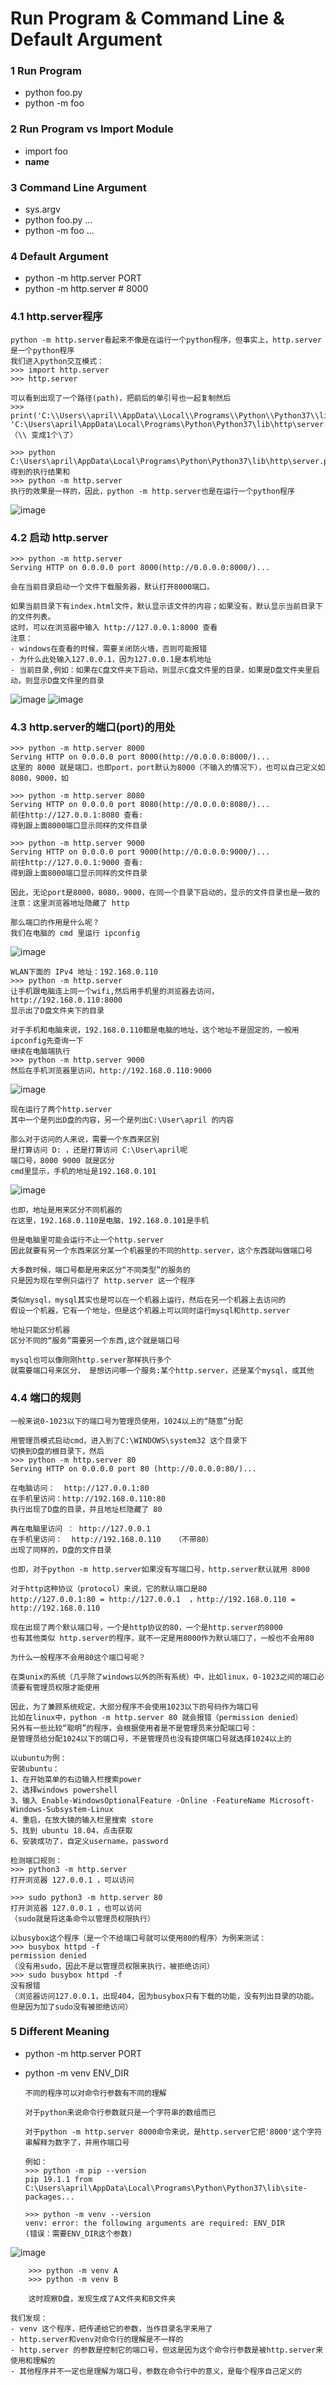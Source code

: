 # Run Program & Command Line & Default Argument

### 1 Run Program
  - python foo.py
  - python -m foo
  
  
### 2 Run Program vs Import Module
  - import foo
  - __name__

### 3 Command Line Argument
  - sys.argv
  - python foo.py ...
  - python -m foo ...

### 4 Default Argument
  - python -m http.server PORT
  - python -m http.server # 8000
  
### 4.1 http.server程序        

    python -m http.server看起来不像是在运行一个python程序，但事实上，http.server是一个python程序
    我们进入python交互模式：
    >>> import http.server
    >>> http.server

    可以看到出现了一个路径(path)，把前后的单引号也一起复制然后
    >>> print('C:\\Users\\april\\AppData\\Local\\Programs\\Python\\Python37\\lib\\http\\server.py')
    'C:\Users\april\AppData\Local\Programs\Python\Python37\lib\http\server.py'
    （\\ 变成1个\了）

    >>> python C:\Users\april\AppData\Local\Programs\Python\Python37\lib\http\server.py
    得到的执行结果和
    >>> python -m http.server
    执行的效果是一样的，因此，python -m http.server也是在运行一个python程序
        
![image](https://github.com/crystalapril/python-notes-april/blob/master/image/http.server.png)

### 4.2 启动 http.server
    
    >>> python -m http.server
    Serving HTTP on 0.0.0.0 port 8000(http://0.0.0.0:8000/)...

    会在当前目录启动一个文件下载服务器，默认打开8000端口。    

    如果当前目录下有index.html文件，默认显示该文件的内容；如果没有，默认显示当前目录下的文件列表。
    这时，可以在浏览器中输入 http://127.0.0.1:8000 查看
    注意：    
    - windows在查看的时候，需要关闭防火墙，否则可能报错  
    - 为什么此处输入127.0.0.1，因为127.0.0.1是本机地址
    - 当前目录,例如：如果在C盘文件夹下启动，则显示C盘文件里的目录，如果是D盘文件夹里启动，则显示D盘文件里的目录
![image](https://github.com/crystalapril/python-notes-april/blob/master/image/c.8000.png)
![image](https://github.com/crystalapril/python-notes-april/blob/master/image/c.8000-1.png)

### 4.3 http.server的端口(port)的用处    

    >>> python -m http.server 8000
    Serving HTTP on 0.0.0.0 port 8000(http://0.0.0.0:8000/)...
    这里的 8000 就是端口，也即port，port默认为8000（不输入的情况下），也可以自己定义如8080，9000，如
    
    >>> python -m http.server 8080
    Serving HTTP on 0.0.0.0 port 8080(http://0.0.0.0:8080/)...
    前往http://127.0.0.1:8080 查看:
    得到跟上面8000端口显示同样的文件目录
   
    >>> python -m http.server 9000
    Serving HTTP on 0.0.0.0 port 9000(http://0.0.0.0:9000/)...
    前往http://127.0.0.1:9000 查看:
    得到跟上面8000端口显示同样的文件目录

    因此，无论port是8000，8080，9000，在同一个目录下启动的，显示的文件目录也是一致的
    注意：这里浏览器地址隐藏了 http  

    那么端口的作用是什么呢？   
    我们在电脑的 cmd 里运行 ipconfig
![image](https://github.com/crystalapril/python-notes-april/blob/master/image/ipconfig.png)      
    
    WLAN下面的 IPv4 地址：192.168.0.110
    >>> python -m http.server
    让手机跟电脑连上同一个wifi,然后用手机里的浏览器去访问，http://192.168.0.110:8000
    显示出了D盘文件夹下的目录

    对于手机和电脑来说，192.168.0.110都是电脑的地址，这个地址不是固定的，一般用ipconfig先查询一下
    继续在电脑端执行
    >>> python -m http.server 9000
    然后在手机浏览器里访问，http://192.168.0.110:9000
![image](https://github.com/crystalapril/python-notes-april/blob/master/image/iphone.c.jpg) 

    现在运行了两个http.server
    其中一个是列出D盘的内容，另一个是列出C:\User\april 的内容
    
    那么对于访问的人来说，需要一个东西来区别
    是打算访问 D: ，还是打算访问 C:\User\april呢
    端口号，8000 9000 就是区分
    cmd里显示，手机的地址是192.168.0.101
![image](https://github.com/crystalapril/python-notes-april/blob/master/image/iphone-address.png) 

    也即，地址是用来区分不同机器的
    在这里，192.168.0.110是电脑，192.168.0.101是手机
    
    但是电脑里可能会运行不止一个http.server
    因此就要有另一个东西来区分某一个机器里的不同的http.server，这个东西就叫做端口号
    
    大多数时候，端口号都是用来区分“不同类型”的服务的
    只是因为现在举例只运行了 http.server 这一个程序
    
    类似mysql，mysql其实也是可以在一个机器上运行，然后在另一个机器上去访问的
    假设一个机器，它有一个地址，但是这个机器上可以同时运行mysql和http.server
    
    地址只能区分机器
    区分不同的“服务”需要另一个东西,这个就是端口号    
    
    mysql也可以像刚刚http.server那样执行多个
    就需要端口号来区分， 是想访问哪一个服务:某个http.server，还是某个mysql，或其他
    
### 4.4 端口的规则

    一般来说0-1023以下的端口号为管理员使用，1024以上的“随意”分配
    
    用管理员模式启动cmd，进入到了C:\WINDOWS\system32 这个目录下
    切换到D盘的根目录下，然后
    >>> python -m http.server 80
    Serving HTTP on 0.0.0.0 port 80 (http://0.0.0.0:80/)...
    
    在电脑访问：  http://127.0.0.1:80
    在手机里访问：http://192.168.0.110:80
    执行出现了D盘的目录，并且地址栏隐藏了 80
    
    再在电脑里访问 ： http://127.0.0.1
    在手机里访问：  http://192.168.0.110   （不带80）
    出现了同样的，D盘的文件目录
    
    也即，对于python -m http.server如果没有写端口号，http.server默认就用 8000
    
    对于http这种协议（protocol）来说，它的默认端口是80
    http://127.0.0.1:80 = http://127.0.0.1  ，http://192.168.0.110 = http://192.168.0.110
    
    现在出现了两个默认端口号，一个是http协议的80，一个是http.server的8000
    也有其他类似 http.server的程序，就不一定是用8000作为默认端口了，一般也不会用80
    
    为什么一般程序不会用80这个端口号呢？
    
    在类unix的系统（几乎除了windows以外的所有系统）中，比如linux，0-1023之间的端口必须要有管理员权限才能使用
    
    因此，为了兼顾系统规定，大部分程序不会使用1023以下的号码作为端口号    
    比如在linux中，python -m http.server 80 就会报错（permission denied）
    另外有一些比较“聪明”的程序，会根据使用者是不是管理员来分配端口号：
    是管理员给分配1024以下的端口号，不是管理员也没有提供端口号就选择1024以上的
    
    以ubuntu为例：
    安装ubuntu：
    1、在开始菜单的右边输入栏搜索power
    2、选择windows powershell
    3、输入 Enable-WindowsOptionalFeature -Online -FeatureName Microsoft-Windows-Subsystem-Linux
    4、重启，在放大镜的输入栏里搜索 store
    5、找到 ubuntu 18.04，点击获取
    6、安装成功了，自定义username，password
    
    检测端口规则：
    >>> python3 -m http.server
    打开浏览器 127.0.0.1 ，可以访问
    
    >>> sudo python3 -m http.server 80
    打开浏览器 127.0.0.1 ，也可以访问
    （sudo就是将这条命令以管理员权限执行）
    
    以busybox这个程序（是一个不给端口号就可以使用80的程序）为例来测试：
    >>> busybox httpd -f
    permission denied
    （没有用sudo，因此不是以管理员权限来执行，被拒绝访问）
    >>> sudo busybox httpd -f
    没有报错
    （浏览器访问127.0.0.1，出现404，因为busybox只有下载的功能，没有列出目录的功能。但是因为加了sudo没有被拒绝访问）
    
    

### 5 Different Meaning
  - python -m http.server PORT
  - python -m venv ENV_DIR
  
        不同的程序可以对命令行参数有不同的理解
        
        对于python来说命令行参数就只是一个字符串的数组而已    
        
        对于python -m http.server 8000命令来说，是http.server它把'8000'这个字符串解释为数字了，并用作端口号
        
        例如：
        >>> python -m pip --version
        pip 19.1.1 from C:\Users\april\AppData\Local\Programs\Python\Python37\lib\site-packages...
        
        >>> python -m venv --version
        venv: error: the following arguments are required: ENV_DIR              
        (错误：需要ENV_DIR这个参数)
![image](https://github.com/crystalapril/python-notes-april/blob/master/image/venv1.png) 
        
        >>> python -m venv A
        >>> python -m venv B   

        这时观察D盘，发现生成了A文件夹和B文件夹

    我们发现：
    - venv 这个程序，把传递给它的参数，当作目录名字来用了
    - http.server和venv对命令行的理解是不一样的
    - http.server 的参数是控制它的端口号，但这是因为这个命令行参数是被http.server来使用和理解的
    - 其他程序并不一定也是理解为端口号，参数在命令行中的意义，是每个程序自己定义的
   



        
        
        
        
        
        
        
